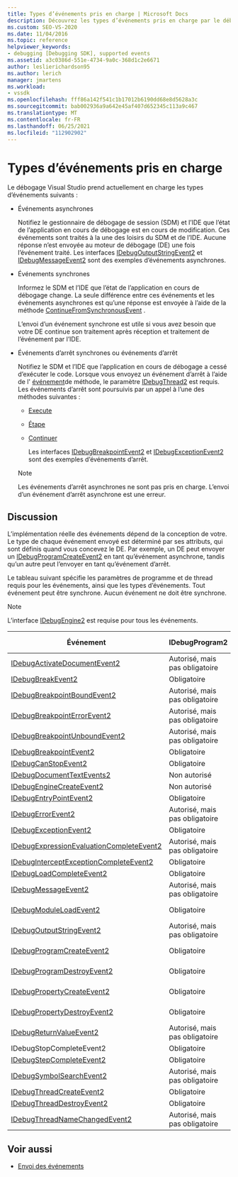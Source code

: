 ```yaml
---
title: Types d’événements pris en charge | Microsoft Docs
description: Découvrez les types d’événements pris en charge par le débogage Visual Studio, y compris les événements asynchrones, les événements synchrones et les événements d’arrêt.
ms.custom: SEO-VS-2020
ms.date: 11/04/2016
ms.topic: reference
helpviewer_keywords:
- debugging [Debugging SDK], supported events
ms.assetid: a3c0386d-551e-4734-9a0c-368d1c2e6671
author: leslierichardson95
ms.author: lerich
manager: jmartens
ms.workload:
- vssdk
ms.openlocfilehash: fff86a142f541c1b17012b6190dd68e8d5628a3c
ms.sourcegitcommit: bab002936a9a642e45af407d652345c113a9c467
ms.translationtype: MT
ms.contentlocale: fr-FR
ms.lasthandoff: 06/25/2021
ms.locfileid: "112902902"
---
```

# <a name="supported-event-types"></a>Types d’événements pris en charge
Le débogage Visual Studio prend actuellement en charge les types d’événements suivants :

- Événements asynchrones

   Notifiez le gestionnaire de débogage de session (SDM) et l’IDE que l’état de l’application en cours de débogage est en cours de modification. Ces événements sont traités à la une des loisirs du SDM et de l’IDE. Aucune réponse n’est envoyée au moteur de débogage (DE) une fois l’événement traité. Les interfaces [IDebugOutputStringEvent2](../../extensibility/debugger/reference/idebugoutputstringevent2.md) et [IDebugMessageEvent2](../../extensibility/debugger/reference/idebugmessageevent2.md) sont des exemples d’événements asynchrones.

- Événements synchrones

   Informez le SDM et l’IDE que l’état de l’application en cours de débogage change. La seule différence entre ces événements et les événements asynchrones est qu’une réponse est envoyée à l’aide de la méthode [ContinueFromSynchronousEvent](../../extensibility/debugger/reference/idebugengine2-continuefromsynchronousevent.md) .

   L’envoi d’un événement synchrone est utile si vous avez besoin que votre DE continue son traitement après réception et traitement de l’événement par l’IDE.

- Événements d’arrêt synchrones ou événements d’arrêt

   Notifiez le SDM et l’IDE que l’application en cours de débogage a cessé d’exécuter le code. Lorsque vous envoyez un événement d’arrêt à l’aide de l' [événement](../../extensibility/debugger/reference/idebugeventcallback2-event.md)de méthode, le paramètre [IDebugThread2](../../extensibility/debugger/reference/idebugthread2.md) est requis. Les événements d’arrêt sont poursuivis par un appel à l’une des méthodes suivantes :

  - [Execute](../../extensibility/debugger/reference/idebugprogram2-execute.md)

  - [Étape](../../extensibility/debugger/reference/idebugprogram2-step.md)

  - [Continuer](../../extensibility/debugger/reference/idebugprogram2-continue.md)

    Les interfaces [IDebugBreakpointEvent2](../../extensibility/debugger/reference/idebugbreakpointevent2.md) et [IDebugExceptionEvent2](../../extensibility/debugger/reference/idebugexceptionevent2.md) sont des exemples d’événements d’arrêt.

  > [!NOTE]
  > Les événements d’arrêt asynchrones ne sont pas pris en charge. L’envoi d’un événement d’arrêt asynchrone est une erreur.

## <a name="discussion"></a>Discussion
 L’implémentation réelle des événements dépend de la conception de votre. Le type de chaque événement envoyé est déterminé par ses attributs, qui sont définis quand vous concevez le DE. Par exemple, un DE peut envoyer un [IDebugProgramCreateEvent2](../../extensibility/debugger/reference/idebugprogramcreateevent2.md) en tant qu’événement asynchrone, tandis qu’un autre peut l’envoyer en tant qu’événement d’arrêt.

 Le tableau suivant spécifie les paramètres de programme et de thread requis pour les événements, ainsi que les types d’événements. Tout événement peut être synchrone. Aucun événement ne doit être synchrone.

> [!NOTE]
> L’interface [IDebugEngine2](../../extensibility/debugger/reference/idebugengine2.md) est requise pour tous les événements.

|Événement|IDebugProgram2|IDebugThread2|Arrêt des événements|
|-----------|--------------------|-------------------|---------------------|
|[IDebugActivateDocumentEvent2](../../extensibility/debugger/reference/idebugactivatedocumentevent2.md)|Autorisé, mais pas obligatoire|Autorisé, mais pas obligatoire|Non|
|[IDebugBreakEvent2](../../extensibility/debugger/reference/idebugbreakevent2.md)|Obligatoire|Obligatoire|Oui|
|[IDebugBreakpointBoundEvent2](../../extensibility/debugger/reference/idebugbreakpointboundevent2.md)|Autorisé, mais pas obligatoire|Autorisé, mais pas obligatoire|Non|
|[IDebugBreakpointErrorEvent2](../../extensibility/debugger/reference/idebugbreakpointerrorevent2.md)|Autorisé, mais pas obligatoire|Autorisé, mais pas obligatoire|Non|
|[IDebugBreakpointUnboundEvent2](../../extensibility/debugger/reference/idebugbreakpointunboundevent2.md)|Autorisé, mais pas obligatoire|Autorisé, mais pas obligatoire|Non|
|[IDebugBreakpointEvent2](../../extensibility/debugger/reference/idebugbreakpointevent2.md)|Obligatoire|Obligatoire|Oui|
|[IDebugCanStopEvent2](../../extensibility/debugger/reference/idebugcanstopevent2.md)|Obligatoire|Obligatoire|Non|
|[IDebugDocumentTextEvents2](../../extensibility/debugger/reference/idebugdocumenttextevents2.md)|Non autorisé|Non autorisé|Non|
|[IDebugEngineCreateEvent2](../../extensibility/debugger/reference/idebugenginecreateevent2.md)|Non autorisé|Non autorisé|Non|
|[IDebugEntryPointEvent2](../../extensibility/debugger/reference/idebugentrypointevent2.md)|Obligatoire|Obligatoire|Oui|
|[IDebugErrorEvent2](../../extensibility/debugger/reference/idebugerrorevent2.md)|Autorisé, mais pas obligatoire|Autorisé, mais pas obligatoire|Peut être|
|[IDebugExceptionEvent2](../../extensibility/debugger/reference/idebugexceptionevent2.md)|Obligatoire|Obligatoire|Oui|
|[IDebugExpressionEvaluationCompleteEvent2](../../extensibility/debugger/reference/idebugexpressionevaluationcompleteevent2.md)|Autorisé, mais pas obligatoire|Autorisé, mais pas obligatoire|Peut être|
|[IDebugInterceptExceptionCompleteEvent2](../../extensibility/debugger/reference/idebuginterceptexceptioncompleteevent2.md)|Obligatoire|Obligatoire|Oui|
|[IDebugLoadCompleteEvent2](../../extensibility/debugger/reference/idebugloadcompleteevent2.md)|Obligatoire|Obligatoire|Oui|
|[IDebugMessageEvent2](../../extensibility/debugger/reference/idebugmessageevent2.md)|Autorisé, mais pas obligatoire|Autorisé, mais pas obligatoire|Peut être|
|[IDebugModuleLoadEvent2](../../extensibility/debugger/reference/idebugmoduleloadevent2.md)|Obligatoire|Autorisé, mais pas obligatoire|Non|
|[IDebugOutputStringEvent2](../../extensibility/debugger/reference/idebugoutputstringevent2.md)|Autorisé, mais pas obligatoire|Autorisé, mais pas obligatoire|Non|
|[IDebugProgramCreateEvent2](../../extensibility/debugger/reference/idebugprogramcreateevent2.md)|Obligatoire|Autorisé, mais pas obligatoire|Non|
|[IDebugProgramDestroyEvent2](../../extensibility/debugger/reference/idebugprogramdestroyevent2.md)|Obligatoire|Autorisé, mais pas obligatoire|Non|
|[IDebugPropertyCreateEvent2](../../extensibility/debugger/reference/idebugpropertycreateevent2.md)|Obligatoire|Autorisé, mais pas obligatoire|Non|
|[IDebugPropertyDestroyEvent2](../../extensibility/debugger/reference/idebugpropertydestroyevent2.md)|Obligatoire|Autorisé, mais pas obligatoire|Non|
|[IDebugReturnValueEvent2](../../extensibility/debugger/reference/idebugreturnvalueevent2.md)|Autorisé, mais pas obligatoire|Autorisé, mais pas obligatoire|Non|
|IDebugStopCompleteEvent2|Obligatoire|Obligatoire|Oui|
|[IDebugStepCompleteEvent2](../../extensibility/debugger/reference/idebugstepcompleteevent2.md)|Obligatoire|Obligatoire|Oui|
|[IDebugSymbolSearchEvent2](../../extensibility/debugger/reference/idebugsymbolsearchevent2.md)|Autorisé, mais pas obligatoire|Autorisé, mais pas obligatoire|Non|
|[IDebugThreadCreateEvent2](../../extensibility/debugger/reference/idebugthreadcreateevent2.md)|Obligatoire|Obligatoire|Non|
|[IDebugThreadDestroyEvent2](../../extensibility/debugger/reference/idebugthreaddestroyevent2.md)|Obligatoire|Obligatoire|Non|
|[IDebugThreadNameChangedEvent2](../../extensibility/debugger/reference/idebugthreadnamechangedevent2.md)|Autorisé, mais pas obligatoire|Autorisé, mais pas obligatoire|Non|

## <a name="see-also"></a>Voir aussi
- [Envoi des événements](../../extensibility/debugger/sending-events.md)
